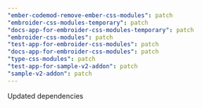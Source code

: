 ```yaml
---
"ember-codemod-remove-ember-css-modules": patch
"embroider-css-modules-temporary": patch
"docs-app-for-embroider-css-modules-temporary": patch
"embroider-css-modules": patch
"test-app-for-embroider-css-modules": patch
"docs-app-for-embroider-css-modules": patch
"type-css-modules": patch
"test-app-for-sample-v2-addon": patch
"sample-v2-addon": patch
---
```


Updated dependencies
